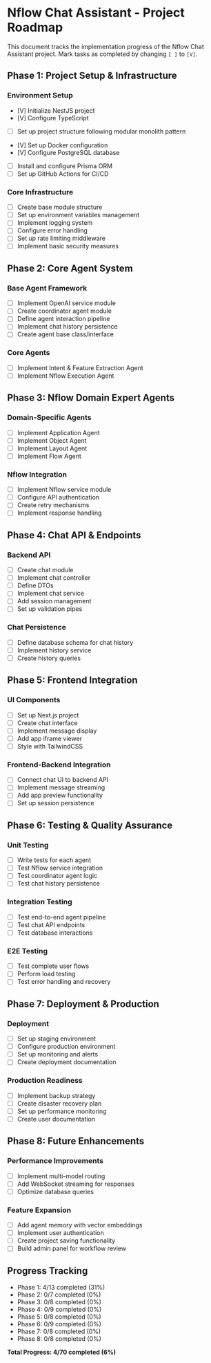 # Nflow Chat Assistant - Project Roadmap

This document tracks the implementation progress of the Nflow Chat Assistant project. Mark tasks as completed by changing `[ ]` to `[V]`.

## Phase 1: Project Setup & Infrastructure

### Environment Setup

- [V] Initialize NestJS project
- [V] Configure TypeScript
- [ ] Set up project structure following modular monolith pattern
- [V] Set up Docker configuration
- [V] Configure PostgreSQL database
- [ ] Install and configure Prisma ORM
- [ ] Set up GitHub Actions for CI/CD

### Core Infrastructure

- [ ] Create base module structure
- [ ] Set up environment variables management
- [ ] Implement logging system
- [ ] Configure error handling
- [ ] Set up rate limiting middleware
- [ ] Implement basic security measures

## Phase 2: Core Agent System

### Base Agent Framework

- [ ] Implement OpenAI service module
- [ ] Create coordinator agent module
- [ ] Define agent interaction pipeline
- [ ] Implement chat history persistence
- [ ] Create agent base class/interface

### Core Agents

- [ ] Implement Intent & Feature Extraction Agent
- [ ] Implement Nflow Execution Agent

## Phase 3: Nflow Domain Expert Agents

### Domain-Specific Agents

- [ ] Implement Application Agent
- [ ] Implement Object Agent
- [ ] Implement Layout Agent
- [ ] Implement Flow Agent

### Nflow Integration

- [ ] Implement Nflow service module
- [ ] Configure API authentication
- [ ] Create retry mechanisms
- [ ] Implement response handling

## Phase 4: Chat API & Endpoints

### Backend API

- [ ] Create chat module
- [ ] Implement chat controller
- [ ] Define DTOs
- [ ] Implement chat service
- [ ] Add session management
- [ ] Set up validation pipes

### Chat Persistence

- [ ] Define database schema for chat history
- [ ] Implement history service
- [ ] Create history queries

## Phase 5: Frontend Integration

### UI Components

- [ ] Set up Next.js project
- [ ] Create chat interface
- [ ] Implement message display
- [ ] Add app iframe viewer
- [ ] Style with TailwindCSS

### Frontend-Backend Integration

- [ ] Connect chat UI to backend API
- [ ] Implement message streaming
- [ ] Add app preview functionality
- [ ] Set up session persistence

## Phase 6: Testing & Quality Assurance

### Unit Testing

- [ ] Write tests for each agent
- [ ] Test Nflow service integration
- [ ] Test coordinator agent logic
- [ ] Test chat history persistence

### Integration Testing

- [ ] Test end-to-end agent pipeline
- [ ] Test chat API endpoints
- [ ] Test database interactions

### E2E Testing

- [ ] Test complete user flows
- [ ] Perform load testing
- [ ] Test error handling and recovery

## Phase 7: Deployment & Production

### Deployment

- [ ] Set up staging environment
- [ ] Configure production environment
- [ ] Set up monitoring and alerts
- [ ] Create deployment documentation

### Production Readiness

- [ ] Implement backup strategy
- [ ] Create disaster recovery plan
- [ ] Set up performance monitoring
- [ ] Create user documentation

## Phase 8: Future Enhancements

### Performance Improvements

- [ ] Implement multi-model routing
- [ ] Add WebSocket streaming for responses
- [ ] Optimize database queries

### Feature Expansion

- [ ] Add agent memory with vector embeddings
- [ ] Implement user authentication
- [ ] Create project saving functionality
- [ ] Build admin panel for workflow review

## Progress Tracking

- Phase 1: 4/13 completed (31%)
- Phase 2: 0/7 completed (0%)
- Phase 3: 0/8 completed (0%)
- Phase 4: 0/9 completed (0%)
- Phase 5: 0/8 completed (0%)
- Phase 6: 0/9 completed (0%)
- Phase 7: 0/8 completed (0%)
- Phase 8: 0/8 completed (0%)

**Total Progress: 4/70 completed (6%)**
